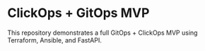 # ClickOps + GitOps MVP
This repository demonstrates a full GitOps + ClickOps MVP using Terraform, Ansible, and FastAPI.